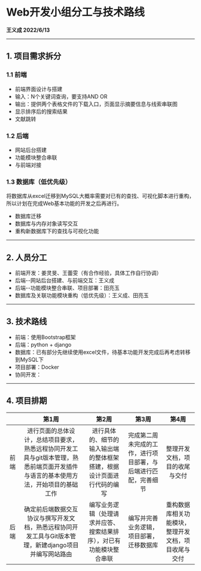 # Web开发小组分工与技术路线

**王义成 2022/6/13**

---

## 1. 项目需求拆分

### 1.1 前端
* 前端界面设计与搭建
* 输入：N个关键词查询，要支持AND OR
* 输出：提供两个表格文件的下载入口，页面显示摘要信息与线索串联图
* 显示排序后的搜索结果
* 文献跳转

### 1.2 后端
* 网站后台搭建
* 功能模块整合串联
* 与前端对接

### 1.3 数据库（低优先级）
将数据库从excel迁移到MySQL大概率需要对已有的查找、可视化脚本进行重构，所以计划在完成Web基本功能的开发之后再进行。

* 数据库迁移
* 数据库与内存对象读写交互
* 重构新数据库下的查找与可视化功能

---

## 2. 人员分工
* 前端开发：姜灵旻、王蕾雯（有合作经验，具体工作自行协调）
* 后端--网站后台搭建、与前端交互：王义成
* 后端--功能模块整合串联、项目部署：田亮玉
* 数据库及关联功能模块重构（低优先级）：王义成、田亮玉

---

## 3. 技术路线
* 前端：使用Bootstrap框架
* 后端：python + django
* 数据库：已有部分先继续使用excel文件，待基本功能开发完成后再考虑转移到MySQL下
* 项目部署：Docker
* 协同开发：

---

## 4. 项目排期
|     | 第1周 | 第2周 | 第3周 | 第4周 |
| :--: | :--: | :--: | :--: | :--: |
前端 | 进行页面的总体设计，总结项目要求，熟悉远程协同开发工具与git版本管理，熟悉前端页面开发插件与语言的基本使用方法，开始项目的基础工作 | 进行具体的、细节的输入输出端的整体框架搭建，根据设计页面进行代码的编写 | 完成第二周未完成的工作，进行项目部署，与后端进行匹配，完善细节 | 整理开发文档，项目的收尾与交付 |
后端 | 确定前后端数据交互协议与撰写开发文档，熟悉远程协同开发工具与Git版本管理，新建django项目并编写网站路由 | 编写业务逻辑（处理请求并应答、搜索结果排序），对已有功能模块整合串联 | 编写并完善业务逻辑，项目部署，迁移数据库 | 重构数据库相关功能模块，整理开发文档，项目收尾与交付 |